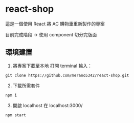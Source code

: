 # react-shop

這是一個使用 React 將 AC 購物車重新製作的專案

目前完成階段 -> 
使用 component 切分完版面

## 環境建置

1. 將專案下載至本地
打開 terminal 輸入：
```
git clone https://github.com/merano5342/react-shop.git
```

2. 下載所需套件
```
npm i
```

3. 開啟 localhost 在
localhost:3000/
```
npm start
```
